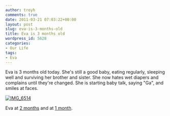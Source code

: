 ```yaml
---
author: troyh
comments: true
date: 2011-03-21 07:03:22+00:00
layout: post
slug: eva-is-3-months-old
title: Eva is 3 months old
wordpress_id: 5628
categories:
- Our Life
tags:
- Eva
---
```


Eva is 3 months old today. She's still a good baby, eating regularly, sleeping well and surviving her brother and sister. She now hates wet diapers and complains until they're changed. She is starting baby talk, saying "Ga", and smiles at faces.

[![IMG_6514](http://farm6.static.flickr.com/5030/5547019585_443c9c2c6b.jpg)](http://www.flickr.com/photos/troyh/5547019585/)

Eva at [2 months](http://troyandgay.com/2011/02/20/evas-2-months-old/) and at [1 month](http://troyandgay.com/2011/01/20/eva-at-1-month/).


